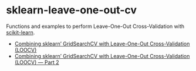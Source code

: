 # sklearn-leave-one-out-cv

Functions and examples to perform Leave-One-Out Cross-Validation with [scikit-learn](https://scikit-learn.org/).

- [Combining sklearn’ GridSearchCV with Leave-One-Out Cross-Validation (LOOCV)](https://medium.com/@hlfzeus/combining-sklearn-gridsearchcv-with-leave-one-out-cross-validation-loocv-c837c3a08265)
- [Combining sklearn’ GridSearchCV with Leave-One-Out Cross-Validation (LOOCV) — Part 2](https://medium.com/@hlfzeus/combining-sklearn-gridsearchcv-with-leave-one-out-cross-validation-loocv-part-2-d6aa70eeece4)